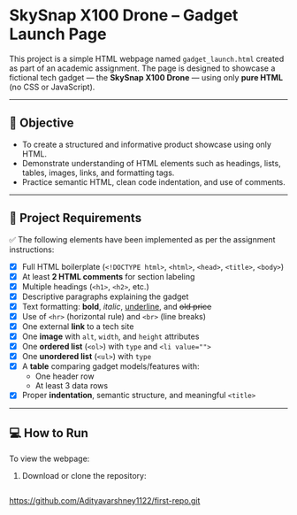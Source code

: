 # SkySnap X100 Drone – Gadget Launch Page

This project is a simple HTML webpage named `gadget_launch.html` created as part of an academic assignment. The page is designed to showcase a fictional tech gadget — the **SkySnap X100 Drone** — using only **pure HTML** (no CSS or JavaScript).

---

## 🎯 Objective

- To create a structured and informative product showcase using only HTML.
- Demonstrate understanding of HTML elements such as headings, lists, tables, images, links, and formatting tags.
- Practice semantic HTML, clean code indentation, and use of comments.

---

## 📄 Project Requirements

✅ The following elements have been implemented as per the assignment instructions:

- [x] Full HTML boilerplate (`<!DOCTYPE html>`, `<html>`, `<head>`, `<title>`, `<body>`)
- [x] At least **2 HTML comments** for section labeling
- [x] Multiple headings (`<h1>`, `<h2>`, etc.)
- [x] Descriptive paragraphs explaining the gadget
- [x] Text formatting: **bold**, *italic*, <u>underline</u>, and <del>old price</del>
- [x] Use of `<hr>` (horizontal rule) and `<br>` (line breaks)
- [x] One external **link** to a tech site
- [x] One **image** with `alt`, `width`, and `height` attributes
- [x] One **ordered list** (`<ol>`) with `type` and `<li value="">`
- [x] One **unordered list** (`<ul>`) with `type`
- [x] A **table** comparing gadget models/features with:
  - One header row
  - At least 3 data rows
- [x] Proper **indentation**, semantic structure, and meaningful `<title>`

---

## 💻 How to Run

To view the webpage:

1. Download or clone the repository:
   ```bash
 https://github.com/Adityavarshney1122/first-repo.git
